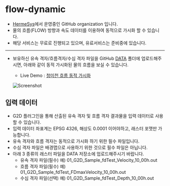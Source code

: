 # flow-dynamic
- [HermeSys](https://hermesys.cafe24.com/)에서 운영중인 GitHub organization 입니다.
- 물의 흐름(FLOW) 방향과 속도 데이터를 이용하여 동적으로 가시화 할 수 있습니다.
- 해당 서비스는 무료로 진행되고 있으며, 유료서비스는 준비중에 있습니다.

 ---
 

- 보유하신 유속 격자/흐름격자/수심 격자 파일을 GitHub [DATA](https://github.com/hermesys2017/flow-dynamic/tree/main/DATA) 폴더에 업로드해주시면, 아래와 같이 동적 가시화된 물의 흐름을 보실 수 있습니다.

  - Live Demo : [청미천 흐름 동적 가시화](http://210.92.123.200/flowmap/index_osim_G2D_Sample_20240307.html)
  
  ![Screenshot](/screenshots/Cheongmicheon_Dynamic_flow_20240321_1130.gif?raw=true)

## 입력 데이터
- G2D 플러그인을 통해 산출된 유속 격자 및 흐름 격자 결과물을 입력 데이터로 사용할 수 있습니다. 
- 입력 데이터 좌표계는 EPSG 4326, 해상도 0.0001 이어야하고, 래스터 포맷만 가능합니다.
- 유속 격자와 흐름 격자는 동적으로 가시화 하기 위한 필수 파일입니다.
- 수심 격자 파일은 배경맵으로 사용하기 위한 것으로 필수 파일은 아닙니다.
- 아래 3 종류의 래스터 파일을 DATA 저장소에 업로드해주시기 바랍니다.
  - 유속 격자 파일(필수) 예) 01_G2D_Sample_fdTest_Velocity_10_00h.out
  - 흐름 격자 파일(필수) 예) 01_G2D_Sample_fdTest_FDmaxVelocity_10_00h.out
  - 수심 격자 파일(선택) 예) 01_G2D_Sample_fdTest_Depth_10_00h.out

